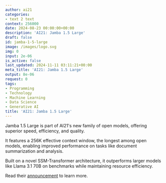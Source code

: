 ```yaml
---
author: ai21
categories:
- text 2 text
context: 256000
date: 2024-08-23 00:00:00+00:00
description: 'AI21: Jamba 1.5 Large'
draft: false
id: jamba-1-5-large
image: /images/logo.svg
img: 0
input: 2e-06
is_active: false
last_updated: 2024-11-11 03:11:21+00:00
meta_title: 'AI21: Jamba 1.5 Large'
output: 8e-06
request: 0
tags:
- Programming
- Technology
- Machine Learning
- Data Science
- Generative AI
title: 'AI21: Jamba 1.5 Large'
---
```







Jamba 1.5 Large is part of AI21's new family of open models, offering superior speed, efficiency, and quality.

It features a 256K effective context window, the longest among open models, enabling improved performance on tasks like document summarization and analysis.

Built on a novel SSM-Transformer architecture, it outperforms larger models like Llama 3.1 70B on benchmarks while maintaining resource efficiency.

Read their [announcement](https://www.ai21.com/blog/announcing-jamba-model-family) to learn more.

